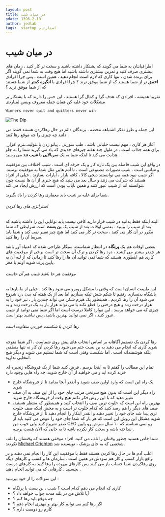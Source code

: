```yaml
---
layout: post
title: در میان شیب
pdate: 1396-2-10
author: jedlab
tags:  startup استارتاپ
---
```


# در میان شیب

اطرافیانتان به شما می گویند که پشتکار داشته باشید و سخت تر کار کنید ، زمان های بیشتری صرف کنید و تمرین بیشتری داشته باشید اما هیچ وقت به شما نمی گویند اگر برای برنده شدن ، تنها کاری که لازم است انجام دهید ، همین است ، پس چرا افرادی **احمق** تر از شما هستند که از شما موفق ترند ؟ چرا افرادی با **انگیزه کمتر** از شما هستند که از شما موفق ترند ؟ 

تقریبا همیشه ، افرادی که هدف گرا و کمال گرا هستند ، این حس را دارند که با پشتکار بر مشکلات خود غلبه کن همان جمله معروف وینس لمباردی

```
Winners never quit and quitters never win
```

![The Dip](http://cdn.persiangig.com/preview/okHiF7kQgr/large/dip.jpg)

این جمله و طرز تفکر اشتباهه محضه ، برندگان دائم در حال رهاکردن هستند فقط می دانند چه چیزی را چه موقع رها کنند .


آغاز هر کاری ، مهم نیست خلبانی باشد ، طب سوزنی ، پیانو زدن یا ـتولیدـ ـنرم افزار_ برای همه جذاب است . در طول چند هفته چیزهای جدیدی که یاد می گیرید شما را به جلو هدایت می کند تا اینکه شما به یک **سربالایی  با شیب تند** می رسید.


در واقع این شیب فاصله بین یک تازه کار و یک حرفه ای است . شیب اختلاف بین موفقیت و شانس است . شیب تصورات مصنوعی  است ، تا آدم هایی مثل شما به موفقیت نرسند. اگر شیب نبود همه می توانستند دیجی کالا ، کافه بازار ، آپارات بسازند . خیلی از افراد هستند که شرکت می زنند و سال بعد می بینید که هیچ خبری از آن ها نیست چون نتوانسته اند  از شیب عبور کنند و همین نایاب بودن است که ارزش ایجاد می کند.

شما برای غلبه بر شیب باید معماری رها کردن را یاد بگیرید.

###### استراتژی های رها کردن

البته اینکه فقط بدانید در شیب قرار دارید کافی نیست باید توانایی این را داشته باشید که بعد از شیب را ببینید . بعضی اوقات بعد از شیب یک **بن بست** است شرایطی که شما مکرر در آن کار می کنید ، سخت تر کار می کنید اما هیچ چیز تغییر نمی کند و شما باید سریعا آن را رها کنید.

بعضی اوقات هم یک **پرتگاه** در انتظار شماست. سیگار طراحی شده که اعتیاد آور باشد هر چقدر بیشتر می کشید ، درد رها کردن و ترک آن سخت تر است برخی از موقعیت های کاری هم اینطوری هستند که شما نمی توانید آن ها را رها کنید تا زمانی که از لبه آن به پایین پرت شوید اونم با مغز.

###### موفقیت هر جا باشد شیب هم آن جاست

این طبیعت انسان است که وقتی با مشکل روبرو می شود رها کند . خیلی از ما بارها به باشگاه بدنسازی رفتیم تا شکم شش تیکه بسازیم اما بعد از یک هفته که بدن درد شروع می شود آن را رها کردیم . همینطور یک هیزم شکن می تواند چندین بار ، تبر خود را به هزار درخت زده و هیچ درختی را قطع نکند یا می تواند هزار بار به یک درخت زده و به چیزی که می خواهد برسد . این موارد کاملا درست است اما اگر شما نمی توانید از شیب عبور کنید ، اگر نمی توانید بهترین باشید، پس نباشید بهتر است. 

###### رها کردن با شکست خوردن متفاوت است 

رها کردن یک تصمیم آگاهانه بر اساس انتخاب های پیش روی شماست . اگر شما متوجه شوید کاری که انجام می دهید به بن بست ختم می شود رها کردن آن کار نه تنها منطقی بلکه هوشمندانه است .   اما شکست وقتی است که شما تسلیم می شوید و دیگر هیچ انتخابی ندارید. 

تمام این مطالب را گفتم تا به اینجا برسم . فرض کنید شما از یک فروشگاه زنجیره ای خرید کرده اید و می خواهید از آن خارج شوید. چه راه هایی وجود دارد

* یک راه این است که وارد اولین صف شوید و آنقدر آنجا بمانید تا از فروشگاه خارج شوید
* راه دیگر این است که بدون هیچ سرنخی مرتب جای خود را از این صف به آن صف تغییر دهید که با این روش فکر نکنم هیچ وقت از فروشگاه خارج شوید 
* بهترین راه این است که خلوت ترین صف را انتخاب کنید و همینطور که منتظر هستید، صف های دیگر را هم رصد کنید که کدام خلوت تر است و به محض اینکه صف خلوت تری پیدا شد جای خود را تغییر دهید و انقدر اینکار را انجام دهید تا از فروشگاه خارج شوید مشکل این روش این است که هر بار که شما جای خود را عوض می کنید باید از صفر شروع کنید ولی خوب من CEO رو نمی شناسم که ۱۰ سال سرش رو پایین ننداخته باشه و سخت کار نکرده باشه تا به جایی که الان هست برسه . 

شما خاص هستید چطور وقتتان را تلف می کنید. افراد موفقی هستند که وقتشان را تلف نکردند  [Michael Crichton](http://en.wikipedia.org/wiki/Michael_Crichton) شخصی که به جای پزشک ، نویسنده شد.


اغلب آدم ها در حال رها کردن هستند فقط با موفقیت این کار را انجام نمی دهند و در واقع بازار کسب و کار هم سودش در همین است . سازمان ها و کسب و کارهای دیگه روی رهاکردن شما حساب باز می کنند پس کارهای بیهوده را رها کنید به کارهای درست بچسبید ، کارهایی که می توانید انجام دهید . 

این سوالات را از خود بپرسید :

* کاری که انجام می دهم کدام است ؟ شیب ، بن بست یا پرتگاه
* آیا تلاش من در بلند مدت جواب خواهد داد ؟
* چه موقع باید رها کنم ؟ 
* اگر رها کنم می توانم کار بهتر و مهتری انجام دهم ؟
* کارم رو دوست دارم ؟


